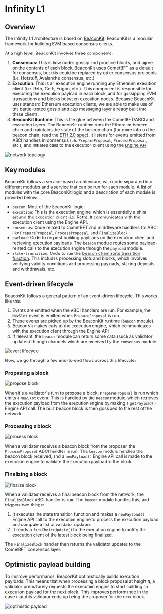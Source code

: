 # Infinity L1

## Overview

The Infinity L1 architecture is based on [BeaconKit](https://github.com/berachain/beacon-kit). BeaconKit is a modular framework for building EVM based consensus clients.

At a high level, BeaconKit involves three components:

1. **Consensus:** This is how nodes gossip and produce blocks, and agree on the contents of each block. BeaconKit uses CometBFT as a default for consensus, but this could be replaced by other consensus protocols (i.e. Hotstuff, Avalanche consensus, etc.)
2. **Execution:** This is an execution engine running any Ethereum execution client (i.e. Reth, Geth, Erigon, etc.). This component is responsible for executing the execution payload in each block, and for gossipping EVM transactions and blocks between execution nodes. Because BeaconKit uses standard Ethereum execution clients, we are able to make use of the battle-tested gossip and p2p messaging layer already built into these clients.
3. **BeaconKit Runtime:** This is the glue between the CometBFT/ABCI and execution layers. The BeaconKit runtime runs the Ethereum beacon chain and maintains the state of the beacon chain (for more info on the beacon chain, read the [ETH 2.0 spec](https://eth2book.info/capella/part3/containers/state/)). It listens for events emitted from ABCI handlers in consensus (i.e. `PrepareProposal`, `ProcessProposal`, etc.), and initiates calls to the execution client using the [Engine API](https://hackmd.io/@danielrachi/engine_api).

![network topology](../assets/network-topology.png)

## Key modules

BeaconKit follows a service-based architecture, with code separated into different modules and a service that can be run for each module. A list of modules with the core BeaconKit logic and a description of each module is provided below:

- `beacon`: Most of the BeaconKit logic.
- `execution`: This is the execution engine, which is essentially a shim around the execution client (i.e. Reth). It communicates with the execution client using the Engine API.
- `consensus`: Code related to CometBFT and middleware handlers for ABCI like `PrepareProposal`, `ProcessProposal`, and `FinalizeBlock`.
- `payload`: Code to request building payloads on the execution client and retrieving execution payloads. The `beacon` module routes some payload-related calls to the execution engine through the `payload` module.
- `state-transition`: Code to run the [beacon chain state transition function](https://eth2book.info/capella/part3/transition/). This includes processing slots and blocks, which involves verifying validity conditions and processing payloads, staking deposits and withdrawals, etc.

## Event-driven lifecycle

BeaconKit follows a general pattern of an event-driven lifecycle. This works like this:

1. Events are emitted when the ABCI handlers are run. For example, the `NewSlot` event is emitted when `PrepareProposal` is run.
2. These events are picked up by the BeaconKit runtime (`beacon` module).
3. BeaconKit makes calls to the execution engine, which communicates with the execution client through the Engine API.
4. If relevant, the `beacon` module can return some data (such as validator updates) through channels which are received by the `consensus` module.

![event lifecycle](../assets/event-lifecycle.png)

Now, we go through a few end-to-end flows across this lifecycle:

### Proposing a block

![propose block](../assets/propose-block.png)

When it's a validator's turn to propose a block, `PrepareProposal` is run which emits a `NewSlot` event. This is handled by the `beacon` module, which retrieves the execution payload from the execution engine by making a `getPayload()` Engine API call. The built beacon block is then gossiped to the rest of the network.

### Processing a block

![process block](../assets/process-block.png)

When a validator receives a beacon block from the proposer, the `ProcessProposal` ABCI handler is run. The `beacon` module handles the beacon block received, and a `newPayload()` Engine API call is made to the execution engine to validate the execution payload in the block.

### Finalizing a block

![finalize block](../assets/finalize-block.png)

When a validator receives a final beacon block from the network, the `FinalizeBlock` ABCI handler is run. The `beacon` module handles this, and triggers two things:

1. It executes the state transition function and makes a `newPayload()` Engine API call to the execution engine to process the execution payload and compute a list of validator updates.
2. It sends a `forkChoiceUpdate()` to the execution engine to notify the execution client of the latest block being finalized.

The `FinalizeBlock` handler then returns the validator updates to the CometBFT consensus layer.

## Optimistic payload building

To improve performance, BeaconKit optimistically builds execution payloads. This means that when processing a block proposal at height `N`, a validator prematurely requests the execution engine to start building an execution payload for the next block. This improves performance in the case that this validator ends up being the proposer for the next block.

![optimistic payload](../assets/optimistic-payload.png)

